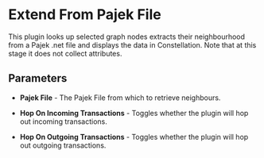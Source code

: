 # Extend From Pajek File

This plugin looks up selected graph nodes extracts their neighbourhood
from a Pajek .net file and displays the data in Constellation. Note that
at this stage it does not collect attributes.

## Parameters

-   **Pajek File** - The Pajek File from which to retrieve neighbours.

<!-- -->

-   **Hop On Incoming Transactions** - Toggles whether the plugin will
    hop out incoming transactions.

<!-- -->

-   **Hop On Outgoing Transactions** - Toggles whether the plugin will
    hop out outgoing transactions.
